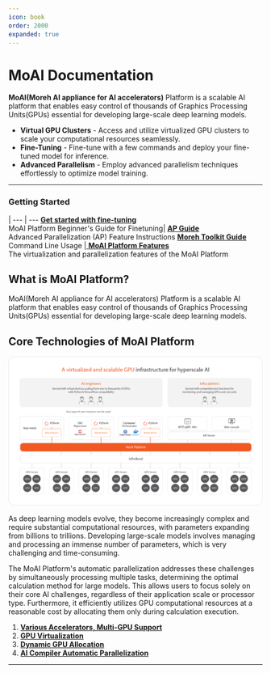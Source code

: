 ```yaml
---
icon: book
order: 2000
expanded: true
---
```


# MoAI Documentation

**MoAI(Moreh AI appliance for AI accelerators)** Platform is a scalable AI platform that enables easy control of thousands of Graphics Processing Units(GPUs) essential for developing large-scale deep learning models.

- **Virtual GPU Clusters** - Access and utilize virtualized GPU clusters to scale your computational resources seamlessly.
- **Fine-Tuning** - Fine-tune with a few commands and deploy your fine-tuned model for inference.
- **Advanced Parallelism** - Employ advanced parallelism techniques effortlessly to optimize model training.

----

### Getting Started

   | 
---    | ---
 [ **Get started with fine-tuning**](Tutorials/index.md) <br> MoAI Platform Beginner's Guide for Finetuning| [ **AP Guide**](/Supported_Documents/ap/index.md) <br> Advanced Parallelization (AP) Feature Instructions
[ **Moreh Toolkit Guide**](/Supported_Documents/moreh_toolkit.md) <br> Command Line Usage |[ **MoAI Platform Features**](/MoAI_Features/index.md) <br> The virtualization and parallelization features of the MoAI Platform


## What is MoAI Platform?

MoAI(Moreh AI appliance for AI accelerators) Platform is a scalable AI platform that enables easy control of thousands of Graphics Processing Units(GPUs) essential for developing large-scale deep learning models.


## Core Technologies of MoAI Platform

![](./img/overview_01.png)

As deep learning models evolve, they become increasingly complex and require substantial computational resources, with parameters expanding from billions to trillions. Developing large-scale models involves managing and processing an immense number of parameters, which is very challenging and time-consuming.

The MoAI Platform's automatic parallelization addresses these challenges by simultaneously processing multiple tasks, determining the optimal calculation method for large models. This allows users to focus solely on their core AI challenges, regardless of their application scale or processor type. Furthermore, it efficiently utilizes GPU computational resources at a reasonable cost by allocating them only during calculation execution.

1. **[Various Accelerators, Multi-GPU Support](https://docs.moreh.io/overview/#1-various-accelerators-multi-gpu-support)**
2. **[GPU Virtualization](https://docs.moreh.io/overview/#2-gpu-virtualization)**
3. **[Dynamic GPU Allocation](https://docs.moreh.io/overview/#3-dynamic-gpu-allocation)**
4. **[AI Compiler Automatic Parallelization](https://docs.moreh.io/overview/#4-ai-compiler-automatic-parallelization)**
---

